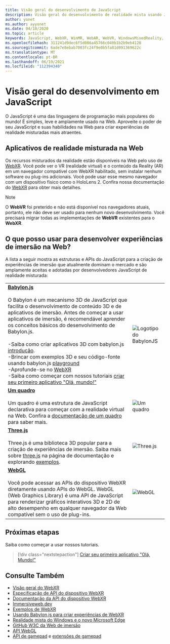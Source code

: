 ```yaml
---
title: Visão geral do desenvolvimento de JavaScript
description: Visão geral do desenvolvimento de realidade mista usando JavaScript para fones de ouvido de imersão Web, móvel e Windows.
author: yonet
ms.author: ayyonet
ms.date: 04/10/2020
ms.topic: article
keywords: JavaScript, WebXR, WinMR, WebAR, WebVR, WindowsMixedReality, HoloLens, Windows Mixed Reality, Web VR, Web XR, Web Mr, Web ar, 360, 360 vídeo, 360 vídeos, 360 Photo, 360 fotos, 360 conteúdo, imersão Web, imersão-Web, IW, immersiveweb
ms.openlocfilehash: 311241d9dec6f5d086a45766c040b1b2b9eb4128
ms.sourcegitcommit: 6ade7e8ebab7003fc24f9e0b5fa81d091369622c
ms.translationtype: MT
ms.contentlocale: pt-BR
ms.lasthandoff: 06/19/2021
ms.locfileid: "112394340"
---
```

# <a name="javascript-development-overview"></a>Visão geral do desenvolvimento em JavaScript

O JavaScript é uma das linguagens de programação mais populares do mundo! É simples, leve e amplamente usado na Web. Aproveite o poder de seu JavaScript e suas habilidades na Web para criar experiências de realidade misturadas mais atraentes.

## <a name="mixed-reality-applications-on-the-web"></a>Aplicativos de realidade misturada na Web

Os recursos misturados da realidade estão disponíveis na Web pelo uso de [WebXR](webxr-overview.md). Você pode ver o VR (realidade virtual) e o conteúdo da Reality (AR) em um navegador compatível com WebXR habilitado, sem instalar nenhum software ou plug-ins adicionais. Você pode usar esse mesmo navegador com um dispositivo físico como o HoloLens 2. Confira nossa documentação do [WebXR](webxr-overview.md) para obter mais detalhes.

> [!NOTE]
> O **WebVR** foi preterido e não está disponível nos navegadores atuais, portanto, ele não deve ser usado para nenhum novo desenvolvimento. Você precisará migrar todas as implementações de **WebVR** existentes para o **WebXR**.

## <a name="what-can-i-use-to-develop-immersive-web-experiences"></a>O que posso usar para desenvolver experiências de imersão na Web?

A lista a seguir mostra as estruturas e APIs do JavaScript para a criação de experiências de imersão que atualmente dominam o mercado e são amplamente aceitas e adotadas por desenvolvedores JavaScript de realidade misturada:

|  |  |
| --- | --- |
|[**Babylon.js**](https://doc.babylonjs.com/)<br/><br/> O Babylon é um mecanismo 3D de JavaScript que facilita o desenvolvimento de conteúdo 3D e de aplicativos de imersão. Antes de começar a usar aplicativos de imersão, é recomendável aprender os conceitos básicos do desenvolvimento de Babylon.js.<br/><br/>-Saiba como criar aplicativos 3D com babylon.js [introdução](https://doc.babylonjs.com/start).<br/>-Brincar com exemplos 3D e seu código-fonte usando babylon.js [playground](https://doc.babylonjs.com/examples/)<br/>-Aprofunde-se no [WebXR](https://doc.babylonjs.com/divingDeeper/webXR)<br/>-Saiba como começar com nossos tutoriais [criar seu primeiro aplicativo "Olá, mundo!"](tutorials/babylonjs-webxr-helloworld/introduction-01.md)|![Logotipo do BabylonJS](images/babylon.js.example.png) |
|[**Um quadro**](https://aframe.io/) <br/><br/>Um quadro é uma estrutura de JavaScript declarativa para começar com a realidade virtual na Web. Confira a [documentação de um quadro](https://aframe.io/docs/1.2.0/introduction/) para saber mais. |![Um quadro](images/a-frame.example.png)  |
|[**Three.js**](https://threejs.org) <br/><br/>Three.js é uma biblioteca 3D popular para a criação de experiências de imersão. Saiba mais sobre [three.js](https://threejs.org/docs/index.html#manual/en/introduction/Creating-a-scene) na página de documentação e explorando [exemplos](https://threejs.org/examples/#webgl_animation_cloth). |![Three.js](images/three.js.example.png)  |
|[**WebGL**](https://developer.mozilla.org/en-US/docs/Web/API/WebGL_API)  <br/><br/>Você pode acessar as APIs do dispositivo WebXR diretamente usando APIs do WebGL. WebGL (Web Graphics Library) é uma API de JavaScript para renderizar gráficos interativos 3D e 2D de alto desempenho em qualquer navegador da Web compatível sem o uso de plug-ins. |![WebGL](images/webgl.example.png)  |

## <a name="next-steps"></a>Próximas etapas

Saiba como começar a usar nossos tutoriais.

> [!div class="nextstepaction"]
> [Criar seu primeiro aplicativo "Olá, Mundo!"](tutorials/babylonjs-webxr-helloworld/introduction-01.md)

## <a name="see-also"></a>Consulte Também

* [Visão geral do WebXR](webxr-overview.md)
* [Especificação de API do dispositivo WebXR](https://immersive-web.github.io/webxr/)
* [Documentação da API do dispositivo WebXR](https://developer.mozilla.org/en-US/docs/Web/API/WebXR_Device_API)
* [Immersiveweb.dev](https://immersiveweb.dev/)
* [Exemplos de WebXR](https://immersive-web.github.io/webxr-samples/)
* [Usando Babylon.js para criar experiências de WebXR](https://doc.babylonjs.com/how_to/introduction_to_webxr)
* [Realidade mista do Windows e o novo Microsoft Edge](/windows/mixed-reality/new-microsoft-edge#introducing-the-new-microsoft-edge)
* [GitHub W3C da Web de imersão](https://github.com/immersive-web)
* [API WebGL](/previous-versions/windows/internet-explorer/ie-developer/dev-guides/bg182648(v=vs.85))
* [API de gamepad](https://msdn.microsoft.com/library/dn743630(v=vs.85).aspx) e [extensões de gamepad](https://w3c.github.io/gamepad/extensions.html)
